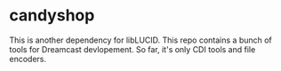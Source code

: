# candyshop
This is another dependency for libLUCID. This repo contains a bunch of tools for Dreamcast devlopement. So far, it's only CDI tools and file encoders.



